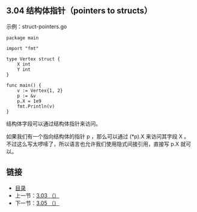 ## 3.04 结构体指针（pointers to structs）

示例：struct-pointers.go

    package main

    import "fmt"

    type Vertex struct {
    	X int
    	Y int
    }

    func main() {
    	v := Vertex{1, 2}
    	p := &v
    	p.X = 1e9
    	fmt.Println(v)
    }

结构体字段可以通过结构体指针来访问。

如果我们有一个指向结构体的指针 p ，那么可以通过 (*p).X 来访问其字段 X 。 不过这么写太啰嗦了，所以语言也允许我们使用隐式间接引用，直接写 p.X 就可以。

## 链接
* [目录](https://github.com/gnefiy/go-zh/blob/master/tour/directory.md)
* 上一节：[3.03 （）](https://github.com/gnefiy/go-zh/blob/master/tour/moretypes/03.03.md)
* 下一节：[3.05 （）](https://github.com/gnefiy/go-zh/blob/master/tour/moretypes/03.05.md)
